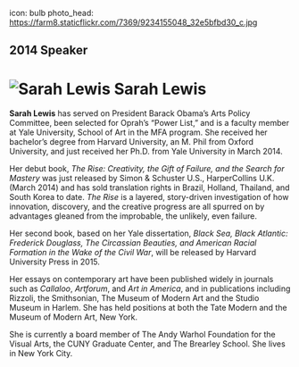 icon: bulb
photo_head: https://farm8.staticflickr.com/7369/9234155048_32e5bfbd30_c.jpg

## 2014 Speaker

# ![Sarah Lewis](http://imgs.wds.fm/sarah-lewis-round.png) Sarah Lewis

<div class="line-canvas"></div>

**Sarah Lewis** has served on President Barack Obama’s Arts Policy Committee, been selected for Oprah’s “Power List,” and is a faculty member at Yale University, School of Art in the MFA program. She received her bachelor’s degree from Harvard University, an M. Phil from Oxford University, and just received her Ph.D. from Yale University in March 2014.

Her debut book, *The Rise: Creativity, the Gift of Failure, and the Search for Mastery* was just released by Simon & Schuster U.S., HarperCollins U.K. (March 2014) and has sold translation rights in Brazil, Holland, Thailand, and South Korea to date. *The Rise* is a layered, story-driven investigation of how innovation, discovery, and the creative progress are all spurred on by advantages gleaned from the improbable, the unlikely, even failure. 

Her second book, based on her Yale dissertation, *Black Sea, Black Atlantic: Frederick Douglass, The Circassian Beauties, and American Racial Formation in the Wake of the Civil War*, will be released by Harvard University Press in 2015. 

Her essays on contemporary art have been published widely in journals such as *Callaloo*, *Artforum*, and *Art in America*, and in publications including Rizzoli, the Smithsonian, The Museum of Modern Art and the Studio Museum in Harlem. She has held positions at both the Tate Modern and the Museum of Modern Art, New York. 

She is currently a board member of The Andy Warhol Foundation for the Visual Arts, the CUNY Graduate Center, and The Brearley School. She lives in New York City. 
